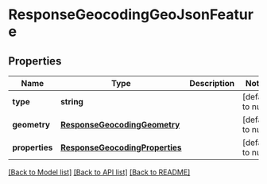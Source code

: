 # ResponseGeocodingGeoJsonFeature

## Properties
Name | Type | Description | Notes
------------ | ------------- | ------------- | -------------
**type** | **string** |  | [default to null]
**geometry** | [**ResponseGeocodingGeometry**](ResponseGeocodingGeometry.md) |  | [default to null]
**properties** | [**ResponseGeocodingProperties**](ResponseGeocodingProperties.md) |  | [default to null]

[[Back to Model list]](../README.md#documentation-for-models) [[Back to API list]](../README.md#documentation-for-api-endpoints) [[Back to README]](../README.md)


